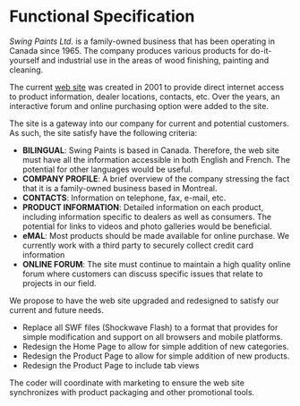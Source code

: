 Functional Specification
================
_Swing Paints Ltd._ is a family-owned business that has been operating in Canada since 1965. 
The company produces various products for do-it-yourself and industrial use in the areas of wood finishing, painting and cleaning.
 
The current [web site](www.swingpaints.com) was created in 2001 to provide direct internet access to product information, dealer locations, contacts, etc.  Over the years, an interactive forum and online purchasing option were added to the site.

The site is a gateway into our company for current and potential customers.  As such, the site satisfy have the following criteria:
* **BILINGUAL**:  Swing Paints is based in Canada.  Therefore, the web site must have all the information accessible in both English and French.  The potential for other languages would be useful.
* **COMPANY PROFILE**:  A brief overview of the company stressing the fact that it is a family-owned business based in Montreal.
* **CONTACTS**:  Information on telephone, fax, e-mail, etc.
* **PRODUCT INFORMATION**:  Detailed information on each product, including information specific to dealers as well as consumers.  The potential for links to videos and photo galleries would be beneficial.
* **eMAL**:  Most products should be made available for online purchase.  We currently work with a third party to securely collect credit card information
* **ONLINE FORUM**:  The site must continue to maintain a high quality online forum where customers can discuss specific issues that relate to projects in our field.

We propose to have the web site upgraded and redesigned to satisfy our current and future needs.
* Replace all SWF files (Shockwave Flash) to a format that provides for simple modification and support on all browsers and mobile platforms.
* Redesign the Home Page to allow for simple addition of new categories.
* Redesign the Product Page to allow for simple addition of new products.
* Redesign the Product Page to include tab views
 
The coder will coordinate with marketing to ensure the web site synchronizes with product packaging and other promotional tools.
